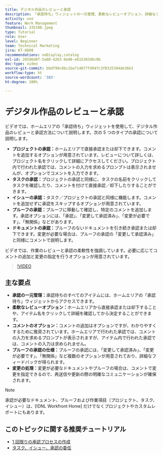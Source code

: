 ```yaml
---
title: デジタル作品のレビューと承認
description: 「承認待ち」ウィジェットの一元管理、柔軟なレビューオプション、詳細なプルーフ承認の選択、明確なコメント機能により、効率的なコミュニケーションと更新を実現し、承認ワークフローを簡素化します。
activity: use
feature: Work Management
thumbnail: 335108.jpeg
type: Tutorial
role: User
level: Beginner
team: Technical Marketing
jira: KT-8808
recommendations: noDisplay,catalog
exl-id: 20596d8f-5a00-4263-9e90-e615303d6c0b
doc-type: video
source-git-commit: bbdf99c6bc1be714077fd94fc3f8325394de36b3
workflow-type: ht
source-wordcount: '383'
ht-degree: 100%

---
```


# デジタル作品のレビューと承認

ビデオでは、ホームエリアの「承認待ち」ウィジェットを使用して、デジタル作品のレビューと承認方法について説明します。次の 5 つのタイプの承認について説明します。

* **プロジェクトの承認：**&#x200B;ホームエリアで直接承認または却下できます。コメントを追加するオプションが用意されています。レビューについて詳しくは、プロジェクト名をクリックして詳細にアクセスしてください。プロジェクト内で行われた承認では、コメントの入力を求めるプロンプトは表示されませんが、オプションでコメントを入力できます。
* **タスクの承認：**&#x200B;プロジェクトの承認と同様に、タスクの名前をクリックしてタスクを確認したり、コメントを付けて直接承認／却下したりすることができます。
* **イシューの承認：**&#x200B;タスク／プロジェクトの承認と同様に機能します。コメントを追加せずに承認をスキップするオプションが用意されています。
* **プルーフの承認：**&#x200B;プルーフに移動して確認し、特定のコメントを追加します。承認オプションには、「承認」、「変更して承認済み」、「変更が必要です」、「無関係」などがあります。
* **ドキュメントの承認：**&#x200B;プルーフのないドキュメントを引き続き承認または却下できます。変更が必要な場合は、プルーフの承認の「変更して承認済み」と同様にコメントで説明します。

ビデオでは、作業のレビューと承認の柔軟性を強調しています。必要に応じてコメントの追加と変更の指定を行うオプションが用意されています。

>[!VIDEO](https://video.tv.adobe.com/v/335108/?quality=12&learn=on&enablevpops=1)

## 主な要点

* **承認の一元管理：**&#x200B;承認待ちのすべてのアイテムには、ホームエリアの「承認待ち」ウィジェットからアクセスできます。
* **柔軟なレビューオプション：**&#x200B;ホームエリアから直接承認または却下することや、アイテム名をクリックして詳細を確認してから決定することができます。
* **コメントのオプション：**&#x200B;コメントの追加はオプションですが、わかりやすくするために推奨されています。ホームエリアで行われた承認では、コメントの入力を求めるプロンプトが表示されますが、アイテム内で行われた承認では、コメントの入力は求められません。
* **プルーフの承認の仕様：**&#x200B;プルーフの承認には、「変更して承認済み」、「変更が必要です」、「無関係」など複数のオプションが用意されており、詳細なフィードバックが得られます。
* **変更の処理：**&#x200B;変更が必要なドキュメントやプルーフの場合は、コメントで変更を指定できるので、再送信や更新の際の明確なコミュニケーションが確保されます。


>[!NOTE]
>
>承認が必要なドキュメント、プルーフおよび作業項目（プロジェクト、タスク、イシュー）は、[!DNL Workfront Home] だけでなくプロジェクトやカスタムレポートにもあります。

## このトピックに関する推奨チュートリアル

* [1 回限りの承認プロセスの作成](/help/manage-work/approval-processes-and-milestone-paths/create-a-single-use-approval-process.md)
* [タスク、イシュー、承認の委任](/help/manage-work/approval-processes-and-milestone-paths/delegate-approvals.md)


<!--
learn more URLS
Approving work
Home area for Reviewers
Guides
Home overview for Reviewers
Issue page overview
-->
